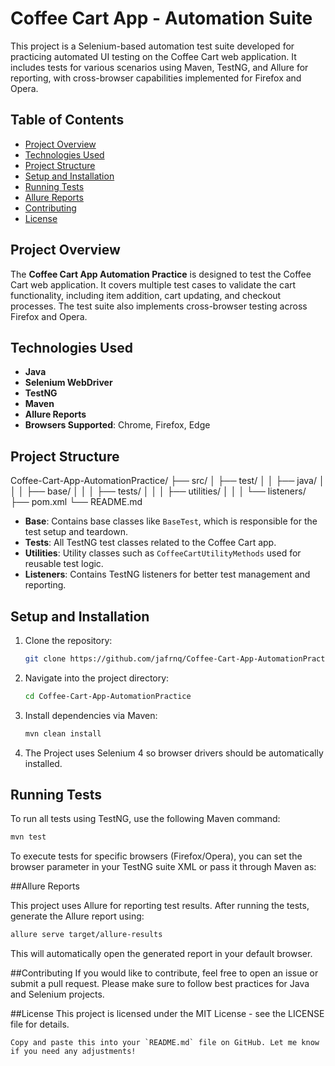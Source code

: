 # Coffee Cart App - Automation Suite

This project is a Selenium-based automation test suite developed for practicing automated UI testing on the Coffee Cart web application. It includes tests for various scenarios using Maven, TestNG, and Allure for reporting, with cross-browser capabilities implemented for Firefox and Opera.

## Table of Contents
- [Project Overview](#project-overview)
- [Technologies Used](#technologies-used)
- [Project Structure](#project-structure)
- [Setup and Installation](#setup-and-installation)
- [Running Tests](#running-tests)
- [Allure Reports](#allure-reports)
- [Contributing](#contributing)
- [License](#license)

## Project Overview

The **Coffee Cart App Automation Practice** is designed to test the Coffee Cart web application. It covers multiple test cases to validate the cart functionality, including item addition, cart updating, and checkout processes. The test suite also implements cross-browser testing across Firefox and Opera.

## Technologies Used
- **Java**
- **Selenium WebDriver**
- **TestNG**
- **Maven**
- **Allure Reports**
- **Browsers Supported**: Chrome, Firefox, Edge

## Project Structure
Coffee-Cart-App-AutomationPractice/
├── src/
│   ├── test/
│   │   ├── java/
│   │   │   ├── base/
│   │   │   ├── tests/
│   │   │   ├── utilities/
│   │   │   └── listeners/
├── pom.xml
└── README.md


- **Base**: Contains base classes like `BaseTest`, which is responsible for the test setup and teardown.
- **Tests**: All TestNG test classes related to the Coffee Cart app.
- **Utilities**: Utility classes such as `CoffeeCartUtilityMethods` used for reusable test logic.
- **Listeners**: Contains TestNG listeners for better test management and reporting.

## Setup and Installation

1. Clone the repository:
    ```bash
    git clone https://github.com/jafrnq/Coffee-Cart-App-AutomationPractice.git
    ```
   
2. Navigate into the project directory:
    ```bash
    cd Coffee-Cart-App-AutomationPractice
    ```

3. Install dependencies via Maven:
    ```bash
    mvn clean install
    ```

4. The Project uses Selenium 4 so browser drivers should be automatically installed.

## Running Tests

To run all tests using TestNG, use the following Maven command:

```bash
mvn test
```

To execute tests for specific browsers (Firefox/Opera), you can set the browser parameter in your TestNG suite XML or pass it through Maven as:

##Allure Reports

This project uses Allure for reporting test results. After running the tests, generate the Allure report using:

```bash
allure serve target/allure-results
```

This will automatically open the generated report in your default browser.

##Contributing
If you would like to contribute, feel free to open an issue or submit a pull request. Please make sure to follow best practices for Java and Selenium projects.

##License
This project is licensed under the MIT License - see the LICENSE file for details.

```vbnet 
Copy and paste this into your `README.md` file on GitHub. Let me know if you need any adjustments!
```

